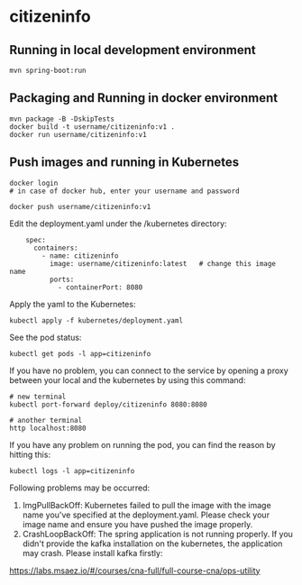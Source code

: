 # citizeninfo

## Running in local development environment

```
mvn spring-boot:run
```

## Packaging and Running in docker environment

```
mvn package -B -DskipTests
docker build -t username/citizeninfo:v1 .
docker run username/citizeninfo:v1
```

## Push images and running in Kubernetes

```
docker login 
# in case of docker hub, enter your username and password

docker push username/citizeninfo:v1
```

Edit the deployment.yaml under the /kubernetes directory:
```
    spec:
      containers:
        - name: citizeninfo
          image: username/citizeninfo:latest   # change this image name
          ports:
            - containerPort: 8080

```

Apply the yaml to the Kubernetes:
```
kubectl apply -f kubernetes/deployment.yaml
```

See the pod status:
```
kubectl get pods -l app=citizeninfo
```

If you have no problem, you can connect to the service by opening a proxy between your local and the kubernetes by using this command:
```
# new terminal
kubectl port-forward deploy/citizeninfo 8080:8080

# another terminal
http localhost:8080
```

If you have any problem on running the pod, you can find the reason by hitting this:
```
kubectl logs -l app=citizeninfo
```

Following problems may be occurred:

1. ImgPullBackOff:  Kubernetes failed to pull the image with the image name you've specified at the deployment.yaml. Please check your image name and ensure you have pushed the image properly.
1. CrashLoopBackOff: The spring application is not running properly. If you didn't provide the kafka installation on the kubernetes, the application may crash. Please install kafka firstly:

https://labs.msaez.io/#/courses/cna-full/full-course-cna/ops-utility

